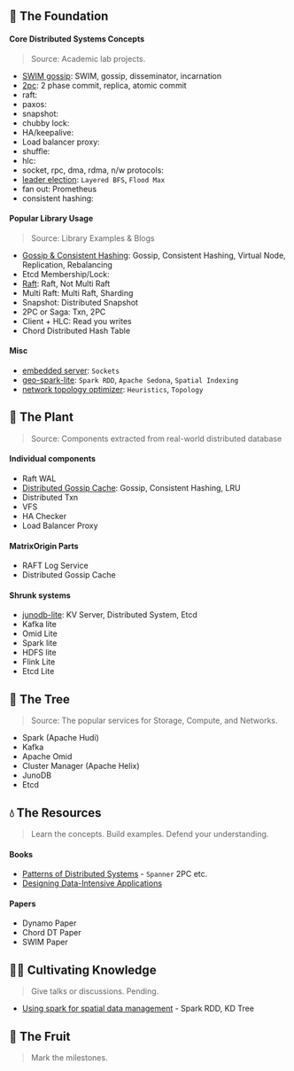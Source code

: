 ## 🌱 The Foundation

#### Core Distributed Systems Concepts
> Source: Academic lab projects.

- [SWIM gossip](https://github.com/dsorchard/swim_impl): SWIM, gossip, disseminator, incarnation
- [2pc](https://github.com/arjunsk/two_pc): 2 phase commit, replica, atomic commit
- raft:
- paxos:
- snapshot:
- chubby lock:
- HA/keepalive:
- Load balancer proxy:
- shuffle:
- hlc:
- socket, rpc, dma, rdma, n/w protocols:
- [leader election](https://github.com/dsorchard/distributed_leader_election): `Layered BFS`, `Flood Max`
- fan out: Prometheus
- consistent hashing:

#### Popular Library Usage
> Source: Library Examples & Blogs

- [Gossip & Consistent Hashing](https://github.com/dsorchard/dist_kv): Gossip, Consistent Hashing, Virtual Node, Replication, Rebalancing
- Etcd Membership/Lock:
- [Raft](https://github.com/dsorchard/raft_kv): Raft, Not Multi Raft
- Multi Raft: Multi Raft, Sharding
- Snapshot: Distributed Snapshot
- 2PC or Saga: Txn, 2PC
- Client + HLC: Read you writes
- Chord Distributed Hash Table

#### Misc
- [embedded server](https://github.com/dsorchard/tiny-embedded-server): `Sockets`
- [geo-spark-lite](https://github.com/dsorchard/spatial-spark-rdd): `Spark RDD`, `Apache Sedona`, `Spatial Indexing`
- [network topology optimizer](https://github.com/dsorchard/network_topology_optimizer): `Heuristics`, `Topology`

## 🌿 The Plant
> Source: Components extracted from real-world distributed database

#### Individual components
- Raft WAL
- [Distributed Gossip Cache](https://github.com/dsorchard/gossipcache): Gossip, Consistent Hashing, LRU
- Distributed Txn
- VFS
- HA Checker
- Load Balancer Proxy

#### MatrixOrigin Parts
- RAFT Log Service
- Distributed Gossip Cache

#### Shrunk systems
- [junodb-lite](https://github.com/dsorchard/junodb_lite): KV Server, Distributed System, Etcd
- Kafka lite
- Omid Lite
- Spark lite
- HDFS lite
- Flink Lite
- Etcd Lite

## 🌳 The Tree
> Source: The popular services for Storage, Compute, and Networks.

- Spark (Apache Hudi)
- Kafka
- Apache Omid
- Cluster Manager (Apache Helix)
- JunoDB
- Etcd

## 💧 The Resources
> Learn the concepts. Build examples. Defend your understanding.

#### Books
- [Patterns of Distributed Systems](https://martinfowler.com/articles/patterns-of-distributed-systems/) - `Spanner` 2PC etc.
- [Designing Data-Intensive Applications](https://a.co/d/hwmSC1o)

#### Papers
- Dynamo Paper
- Chord DT Paper
- SWIM Paper

## 👨‍🌾 Cultivating Knowledge
> Give talks or discussions. Pending.
- [Using spark for spatial data management](https://medium.com/sys-base/spatial-partitioned-rdd-using-kd-tree-in-spark-102e0b53564b) - Spark RDD, KD Tree


## 🥭 The Fruit
> Mark the milestones.
